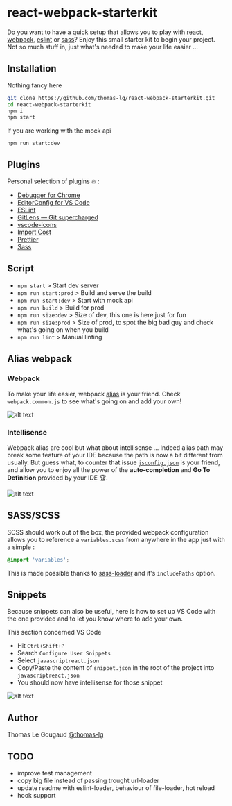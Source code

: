 # react-webpack-starterkit

Do you want to have a quick setup that allows you to play with [react](https://reactjs.org/), [webpack](https://webpack.js.org/), [eslint](https://github.com/eslint/eslint) or [sass](https://sass-lang.com/)? Enjoy this small starter kit to begin your project. Not so much stuff in, just what's needed to make your life easier ...

## Installation

Nothing fancy here

```bash
git clone https://github.com/thomas-lg/react-webpack-starterkit.git
cd react-webpack-starterkit
npm i
npm start
```

If you are working with the mock api

```
npm run start:dev
```

## Plugins

Personal selection of plugins :fire: :

- [Debugger for Chrome](https://github.com/Microsoft/vscode-chrome-debug)
- [EditorConfig for VS Code](https://github.com/editorconfig/editorconfig-vscode)
- [ESLint](https://github.com/Microsoft/vscode-eslint)
- [GitLens — Git supercharged](https://github.com/eamodio/vscode-gitlens)
- [vscode-icons](https://github.com/vscode-icons/vscode-icons)
- [Import Cost](https://github.com/wix/import-cost)
- [Prettier](https://github.com/prettier/prettier-vscode)
- [Sass](https://github.com/robinbentley/vscode-sass-indented)

## Script

- `npm start` > Start dev server
- `npm run start:prod` > Build and serve the build
- `npm run start:dev` > Start with mock api
- `npm run build` > Build for prod
- `npm run size:dev` > Size of dev, this one is here just for fun
- `npm run size:prod` > Size of prod, to spot the big bad guy and check what's going on when you build
- `npm run lint` > Manual linting

## Alias webpack

### Webpack

To make your life easier, webpack [alias](https://webpack.js.org/configuration/resolve/#resolve-alias) is your friend. Check `webpack.common.js` to see what's going on and add your own!

![alt text][alias_webpack]

### Intellisense

Webpack alias are cool but what about intellisense ... Indeed alias path may break some feature of your IDE because the path is now a bit different from usually. But guess what, to counter that issue [`jsconfig.json`](https://code.visualstudio.com/docs/languages/jsconfig) is your friend, and allow you to enjoy all the power of the **auto-completion** and **Go To Definition** provided by your IDE :trophy:.

![alt text][intellisense]

## SASS/SCSS

SCSS should work out of the box, the provided webpack configuration allows you to reference a `variables.scss` from anywhere in the app just with a simple :

```css
@import 'variables';
```

This is made possible thanks to [sass-loader](https://github.com/webpack-contrib/sass-loader) and it's `includePaths` option.

## Snippets

Because snippets can also be useful, here is how to set up VS Code with the one provided and to let you know where to add your own.

This section concerned VS Code

- Hit `Ctrl+Shift+P`
- Search `Configure User Snippets`
- Select `javascriptreact.json`
- Copy/Paste the content of `snippet.json` in the root of the project into `javascriptreact.json`
- You should now have intellisense for those snippet

![alt text][snippet]

## Author

Thomas Le Gougaud [@thomas-lg](https://github.com/thomas-lg)

## TODO

- improve test management
- copy big file instead of passing trought url-loader
- update readme with eslint-loader, behaviour of file-loader, hot reload
- hook support

[alias_webpack]: ./readme/alias_webpack.png
[snippet]: ./readme/snippet.gif 'snippet'
[intellisense]: ./readme/intellisense.gif 'import intellisense'
